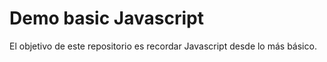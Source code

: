 # Demo basic Javascript
El objetivo de este repositorio es recordar Javascript desde lo más básico. 

